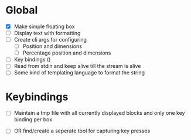 # Global
  - [X] Make simple floating box
  - [ ] Display text with formatting
  - [ ] Create cli args for configuring
    - [ ] Position and dimensions
    - [ ] Percentage position and dimensions
  - [ ] Key bindings ()
  - [ ] Read from stdin and keep alive till the stream is alive
  - [ ] Some kind of templating language to format the string

# Keybindings
  - [ ] Maintain a tmp file with all currently displayed blocks and only one key binding per box
  - [ ] OR find/create a seperate tool for capturing key presses

